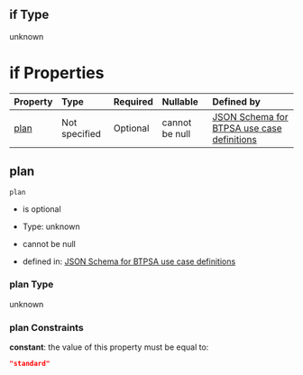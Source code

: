 ## if Type

unknown

# if Properties

| Property      | Type          | Required | Nullable       | Defined by                                                                                                                                                                                                                                  |
| :------------ | :------------ | :------- | :------------- | :------------------------------------------------------------------------------------------------------------------------------------------------------------------------------------------------------------------------------------------ |
| [plan](#plan) | Not specified | Optional | cannot be null | [JSON Schema for BTPSA use case definitions](btpsa-usecase-properties-services-items-allof-1-then-allof-87-then-allof-2-if-properties-plan.md "undefined#/properties/services/items/allOf/1/then/allOf/87/then/allOf/2/if/properties/plan") |

## plan



`plan`

*   is optional

*   Type: unknown

*   cannot be null

*   defined in: [JSON Schema for BTPSA use case definitions](btpsa-usecase-properties-services-items-allof-1-then-allof-87-then-allof-2-if-properties-plan.md "undefined#/properties/services/items/allOf/1/then/allOf/87/then/allOf/2/if/properties/plan")

### plan Type

unknown

### plan Constraints

**constant**: the value of this property must be equal to:

```json
"standard"
```
